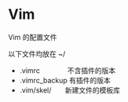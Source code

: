 # Vim
Vim 的配置文件

以下文件均放在 ~/  
* .vimrc　　　　不含插件的版本  
* .vimrc_backup 有插件的版本  
* .vim/skel/　　新建文件的模板库  
